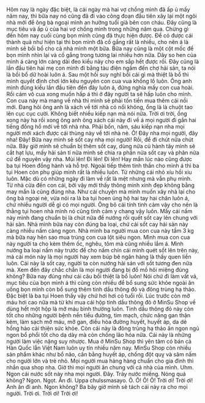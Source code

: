 Hôm nay là ngày đặc biệt, là cái ngày mà hai vợ chồng mình đã ấp ủ mấy năm nay, thì bữa nay nó cũng đã đi vào công đoạn đầu tiên xây lại một ngôi nhà mới để ông bà ngoại mình an hưởng tuổi già bên con cháu. Đây cũng là mục tiêu và ấp ủ của hai vợ chồng mình trong những năm qua. Chừng gì đến hôm nay cuối cùng bọn mình cũng đã thực hiện được. Để có được cái thành quả như hiện tại thì bọn mình đã cố gắng rất là nhiều, cho nên á là mình sẽ bồi bổ cho cả nhà mình một bữa. Bữa nay cũng là một cột mốc để bọn mình nhìn lại và cố gắng trong tương lai nhiều hơn nữa. Dây so hen của mình á càng lớn càng dài đeo kiểu này cho em sắp hết được rồi. Đây cũng là lần đầu tiên hai mẹ con mình đi bằng tàu điện ngầm đến chợ hải sản, ta nói là bồi bổ dữ hoài luôn á. Sau một hồi suy nghĩ bồi cái gì mà thiệt là bổ thì mình quyết định chơi lớn kêu nguyên con cua vua khổng lồ luôn. Ông anh mình đúng kiểu lần đầu tiên đến đây luôn á, đứng nghía mấy con cua hoài. Rồi cám vô cua xong muốn hấp á thì ở đây người ta sẽ hấp luôn cho mình. Con cua này mà mang về nhà thì mình sẽ phải tốn tiền mua thêm cái nồi mới. Đang hỏi ông anh là xách về tới nhà có nổi không, ổng là là chuột tao lên cục cục cười.  Không biết nhiều kiếp nạn mà nói nữa. Trời ơi trời, ổng xong này ha rồi xong ông anh ông xách cái này đi về á mọi người đi gần hai tiếng đồng hồ mới về tới nhà nha. Phải bốn, năm, sáu kiếp nạn nha mọi người mới xách được cái thùng này về tới nhà nè. Ô! Đây nha mọi người, đây nha! Đây! Bữa nay mình sẽ sốt cay nha mọi người! Rồi, để đi chút nữa chút nữa. Bây giờ mình sẽ chuẩn bị thêm sốt cay, dùng nửa củ hành tây mình sẽ cắt hạt lựu, mấy hải sản tí nữa mình sẽ chia ra phần nửa sốt cay và phân nửa cứ để nguyên vậy nha. Mùi lên! Đi lên! Đi lên!  Hay mắn lúc nào cũng được ba tụi Hoen đồng hành và hỗ trợ. Ngoài tiếp thêm tinh thần cho mình á thì ba tụi Hoen còn phụ giúp mình rất là nhiều luôn. Từ những cái nhỏ xíu hồi xiu luôn. Mặc dù có những ngày đi làm về rất là mệt nhưng mà vẫn phụ mình. Từ nhà cửa đến con cái, bởi vậy mới thấy thông minh xinh đẹp không bằng may mắn là cũng đúng nha. Như cái chuyện mà mình muốn xây nhà lại cho ông bà ngoại nè, vừa nói ra là ba tụi hoen ủng hộ hai tay hai chân luôn á, chứ nhiều người dễ gì có mọi người. Ông bô cái tính tình cảm vậy cho nên là thằng tụi hoen nhà mình nó cũng tình cảm y chang vậy luôn. Mấy cái nấm này mình đang chuẩn bị là chút nữa để nướng rồi quết sốt cay lên chung với hải sản. Nhà mình bữa nay còn đúng ba loại, chứ cái sốt cay hải sản này càng nhiều nấm càng ngon. Nhà mình ba người mua con cua này tầm 3 kg mà bữa nay hên sao mua trúng con cua lột siêu ngon. Mình mua con cua này người ta cho kèm thêm ốc, nghêu, tôm mà cũng nhiều lắm á. Mình nướng ba loại nấm này trước để cho nấm chín cái mình quét sốt lên trên này, mà cái món này là mọi người hay xem búp bê ngân hàng là thấy quen liền luôn. Cái này là sốt cay, người ta còn nướng hải sản với sốt tương đen nữa mà. Xem đến đây chắc chắn là mọi người đang bị đổ mồ hôi miệng đúng không? Bữa nay đúng như cái câu bồi thiệt là bổ luôn! Nói chứ đi làm vất vả, mục tiêu của bọn mình á thì cũng còn nhiều để bổ sung sức khỏe ngoài ăn uống bọn mình còn bổ sung thêm tinh dầu thông đỏ và đông trùng hạ thảo. Đặc biệt là ba tụi Hoen thấy vậy chứ hơi hơi có tuổi rồi. Lúc trước còn mỡ máu hơi cao nữa mà từ khi mua cái hộp tinh dầu thông đỏ ở MinSu Shop về dùng hết một hộp là mỡ máu bình thường luôn. Tinh dầu thông đỏ này còn tốt cho những người bệnh nền tiểu đường, tim mạch, chức năng gan thận kém, làm sạch mỡ máu, mỡ gan, điều hòa đường huyết, huyết áp, da dẻ hồng hào cải thiện sức khỏe. Còn cái này là đông trùng hạ thảo ăn ngon ngủ ngon bổ phổi tốt cho dạ dày mà còn chống lão hóa nữa. Cái này là những người làm việc nặng suy nhược. Mua ở MinSu Shop thì yên tâm có bán cả Hàn Quốc lẫn Việt Nam luôn uy tín nhiều năm nay. MinSu Shop còn nhiều sản phẩm khác như bổ não, cân bằng huyết áp, chống đột quỵ và sâm nấm cho người lớn và trẻ nhỏ. Mọi người mua hàng hàng chuẩn cho gia đình thì nhắn qua shop nha. Giờ thì mọi người ăn chung với cả nhà của mình.  Uhm. Ngon cái nước sốt này nha mọi người. Đây. Trảy nước miếng. Nóng quá không? Ngon. Ngọt. Ăn đi.  Uppa chulssmasayo. Ô. Ô! Ô! Ô!  Trời ơi! Trời ơi! Anh ăn đi anh. Ngon không? Ba bây giờ mình sẽ tách cái này ra cho mọi người. Trời ơi. Trời ơi! Trời ơi!
